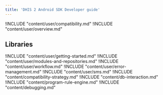 ```yaml
---
title: 'DHIS 2 Android SDK Developer guide'
---
```

<!--DHIS2-SECTION-ID:index-->

!INCLUDE "content/user/compatibility.md"
!INCLUDE "content/user/overview.md"
## Libraries
!INCLUDE "content/user/getting-started.md"
!INCLUDE "content/user/modules-and-repositories.md"
!INCLUDE "content/user/workflow.md"
!INCLUDE "content/user/error-management.md"
!INCLUDE "content/user/sms.md"
!INCLUDE "content/compatibility-strategy.md"
!INCLUDE "content/db-interaction.md"
!INCLUDE "content/program-rule-engine.md"
!INCLUDE "content/debugging.md"

